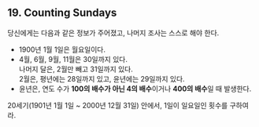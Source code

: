 ## 19. Counting Sundays

당신에게는 다음과 같은 정보가 주어졌고, 나머지 조사는 스스로 해야 한다.

* 1900년 1월 1일은 월요일이다.
* 4월, 6월, 9월, 11월은 30일까지 있다.<br>
  나머지 달은, 2월만 빼고 31일까지 있다.<br>
  2월은, 평년에는 28일까지 있고, 윤년에는 29일까지 있다.
* 윤년은, 연도 수가 **100의 배수가 아닌 4의 배수**이거나 **400의 배수**일 때 발생한다.

20세기(1901년 1월 1일 ~ 2000년 12월 31일) 안에서, 1일이 일요일인 횟수를 구하여라.

